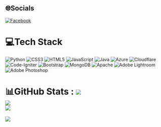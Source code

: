 
## 🌐Socials 
[![Facebook](https://img.shields.io/badge/Facebook-%231877F2.svg?logo=Facebook&logoColor=white)](https://www.facebook.com/profile.php?id=100082676565939) 
# 💻Tech Stack 
![Python](https://img.shields.io/badge/python-3670A0?style=flat&logo=python&logoColor=ffdd54) 
![CSS3](https://img.shields.io/badge/css3-%231572B6.svg?style=flat&logo=css3&logoColor=white) 
![HTML5](https://img.shields.io/badge/html5-%23E34F26.svg?style=flat&logo=html5&logoColor=white) 
![JavaScript](https://img.shields.io/badge/javascript-%23323330.svg?style=flat&logo=javascript&logoColor=%23F7DF1E) 
![Java](https://img.shields.io/badge/java-%23ED8B00.svg?style=flat&logo=java&logoColor=white) 
![Azure](https://img.shields.io/badge/azure-%230072C6.svg?style=flat&logo=azure-devops&logoColor=white) 
![Cloudflare](https://img.shields.io/badge/Cloudflare-F38020?style=flat&logo=Cloudflare&logoColor=white) 
![Code-Igniter](https://img.shields.io/badge/CodeIgniter-%23EF4223.svg?style=flat&logo=codeIgniter&logoColor=white) 
![Bootstrap](https://img.shields.io/badge/bootstrap-%23563D7C.svg?style=flat&logo=bootstrap&logoColor=white) 
![MongoDB](https://img.shields.io/badge/MongoDB-%234ea94b.svg?style=flat&logo=mongodb&logoColor=white) 
![Apache](https://img.shields.io/badge/apache-%23D42029.svg?style=flat&logo=apache&logoColor=white) 
![Adobe Lightroom](https://img.shields.io/badge/Adobe%20Lightroom-31A8FF.svg?style=flat&logo=Adobe%20Lightroom&logoColor=white) 
![Adobe Photoshop](https://img.shields.io/badge/adobephotoshop-%2331A8FF.svg?style=flat&logo=adobephotoshop&logoColor=white)
# 📊GitHub Stats : ![](https://github-readme-stats.vercel.app/api?username=Zeuun&theme=solarized-dark&hide_border=false&include_all_commits=false&count_private=false)<br/> ![](https://github-readme-streak-stats.herokuapp.com/?user=Zeuun&theme=solarized-dark&hide_border=false)<br/> ![](https://github-readme-stats.vercel.app/api/top-langs/?username=MITSUKI-IID&theme=solarized-dark&hide_border=false&include_all_commits=false&count_private=false&layout=compact) 
[![](https://visitcount.itsvg.in/api?id=Zeuun&icon=8&color=1)](https://visitcount.itsvg.in) 
